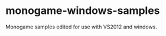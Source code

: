 monogame-windows-samples
========================

Monogame samples edited for use with VS2012 and windows.
